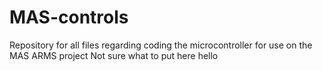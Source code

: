 # MAS-controls
Repository for all files regarding coding the microcontroller for use on the MAS ARMS project
Not sure what to put here
hello
